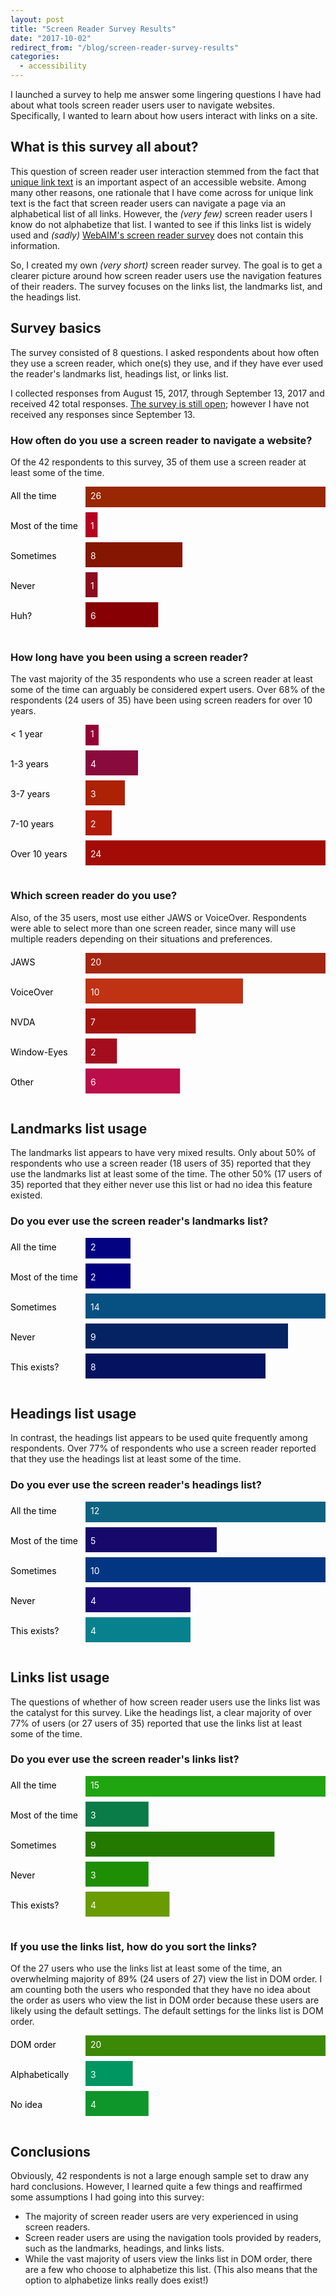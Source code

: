 ```yaml
---
layout: post
title: "Screen Reader Survey Results"
date: "2017-10-02"
redirect_from: "/blog/screen-reader-survey-results"
categories:
  - accessibility
---
```


I launched a survey to help me answer some lingering questions I have had about what tools screen reader users user to navigate websites.  Specifically, I wanted to learn about how users interact with links on a site.

## What is this survey all about?

This question of screen reader user interaction stemmed from the fact that [unique link text](/blog/unique-link-text-is-important) is an important aspect of an accessible website. Among many other reasons, one rationale that I have come across for unique link text is the fact that screen reader users can navigate a page via an alphabetical list of all links.  However, the _(very few)_ screen reader users I know do not alphabetize that list.  I wanted to see if this links list is widely used and _(sadly)_ [WebAIM's screen reader survey](https://webaim.org/projects/screenreadersurvey6/) does not contain this information.

So, I created my own _(very short)_ screen reader survey. The goal is to get a clearer picture around how screen reader users use the navigation features of their readers.  The survey focuses on the links list, the landmarks list, and the headings list.

## Survey basics

The survey consisted of 8 questions.  I asked respondents about how often they use a screen reader, which one(s) they use, and if they have ever used the reader's landmarks list, headings list, or links list.

I collected responses from August 15, 2017, through September 13, 2017 and received 42 total responses. [The survey is still open](https://www.surveymonkey.com/r/XTV2PSD); however I have not received any responses since September 13.

<h3 class="m-top">How often do you use a screen reader to navigate a website?</h3>

Of the 42 respondents to this survey, 35 of them use a screen reader at least some of the time.

<svg width="100%" height="240"><desc>
      How often do you use a screen reader to navigate a website?
    </desc><g><title>Data for All the time</title><desc>The number of All the time is 26, which is 100% of the total.</desc><rect height="40" width="100%" x="120" y="-7" fill="#992704"></rect><text height="40" y="20" fill="black">All the time</text><text height="40" x="128" y="20" fill="white">26</text></g><g><title>Data for Most of the time</title><desc>The number of Most of the time is 1, which is 3.8461538461538463% of the total.</desc><rect height="40" width="3.8461538461538463%" x="120" y="41" fill="#b5011f"></rect><text height="40" y="68" fill="black">Most of the time</text><text height="40" x="128" y="68" fill="white">1</text></g><g><title>Data for Sometimes</title><desc>The number of Sometimes is 8, which is 30.76923076923077% of the total.</desc><rect height="40" width="30.76923076923077%" x="120" y="89" fill="#841602"></rect><text height="40" y="116" fill="black">Sometimes</text><text height="40" x="128" y="116" fill="white">8</text></g><g><title>Data for Never</title><desc>The number of Never is 1, which is 3.8461538461538463% of the total.</desc><rect height="40" width="3.8461538461538463%" x="120" y="137" fill="#8c0b1e"></rect><text height="40" y="164" fill="black">Never</text><text height="40" x="128" y="164" fill="white">1</text></g><g><title>Data for What's a screen reader?</title><desc>The number of What's a screen reader? is 6, which is 23.076923076923077% of the total.</desc><rect height="40" width="23.076923076923077%" x="120" y="185" fill="#870004"></rect><text height="40" y="212" fill="black">Huh?</text><text height="40" x="128" y="212" fill="white">6</text></g></svg>

<h3 class="m-top">How long have you been using a screen reader?</h3>

The vast majority of the 35 respondents who use a screen reader at least some of the time can arguably be considered expert users. Over 68% of the respondents (24 users of 35) have been using screen readers for over 10 years.

<svg width="100%" height="240"><desc>
      How long have you been using a screen reader?
    </desc><g><title>Data for &lt; 1 year</title><desc>The number of &lt; 1 year is 1, which is 4.166666666666666% of the total.</desc><rect height="40" width="4.166666666666666%" x="120" y="-7" fill="#930134"></rect><text height="40" y="20" fill="black">&lt; 1 year</text><text height="40" x="128" y="20" fill="white">1</text></g><g><title>Data for 1-3 years</title><desc>The number of 1-3 years is 4, which is 16.666666666666664% of the total.</desc><rect height="40" width="16.666666666666664%" x="120" y="41" fill="#890b3d"></rect><text height="40" y="68" fill="black">1-3 years</text><text height="40" x="128" y="68" fill="white">4</text></g><g><title>Data for 3-7 years</title><desc>The number of 3-7 years is 3, which is 12.5% of the total.</desc><rect height="40" width="12.5%" x="120" y="89" fill="#ad2105"></rect><text height="40" y="116" fill="black">3-7 years</text><text height="40" x="128" y="116" fill="white">3</text></g><g><title>Data for 7-10 years</title><desc>The number of 7-10 years is 2, which is 8.333333333333332% of the total.</desc><rect height="40" width="8.333333333333332%" x="120" y="137" fill="#b21b0a"></rect><text height="40" y="164" fill="black">7-10 years</text><text height="40" x="128" y="164" fill="white">2</text></g><g><title>Data for Over 10 years</title><desc>The number of Over 10 years is 24, which is 100% of the total.</desc><rect height="40" width="100%" x="120" y="185" fill="#a30b06"></rect><text height="40" y="212" fill="black">Over 10 years</text><text height="40" x="128" y="212" fill="white">24</text></g></svg>

<h3 class="m-top">Which screen reader do you use?</h3>

Also, of the 35 users, most use either JAWS or VoiceOver. Respondents were able to select more than one screen reader, since many will use multiple readers depending on their situations and preferences.

<svg width="100%" height="240"><desc>
      Which screen reader do you use?
    </desc><g><title>Data for JAWS</title><desc>The number of JAWS is 20, which is 100% of the total.</desc><rect height="40" width="100%" x="120" y="-7" fill="#a52610"></rect><text height="40" y="20" fill="black">JAWS</text><text height="40" x="128" y="20" fill="white">20</text></g><g><title>Data for VoiceOver</title><desc>The number of VoiceOver is 10, which is 50% of the total.</desc><rect height="40" width="50%" x="120" y="41" fill="#bf3213"></rect><text height="40" y="68" fill="black">VoiceOver</text><text height="40" x="128" y="68" fill="white">10</text></g><g><title>Data for NVDA</title><desc>The number of NVDA is 7, which is 35% of the total.</desc><rect height="40" width="35%" x="120" y="89" fill="#a3130e"></rect><text height="40" y="116" fill="black">NVDA</text><text height="40" x="128" y="116" fill="white">7</text></g><g><title>Data for Window-Eyes</title><desc>The number of Window-Eyes is 2, which is 10% of the total.</desc><rect height="40" width="10%" x="120" y="137" fill="#a30d1e"></rect><text height="40" y="164" fill="black">Window-Eyes</text><text height="40" x="128" y="164" fill="white">2</text></g><g><title>Data for Other</title><desc>The number of Other is 6, which is 30% of the total.</desc><rect height="40" width="30%" x="120" y="185" fill="#ba0d49"></rect><text height="40" y="212" fill="black">Other</text><text height="40" x="128" y="212" fill="white">6</text></g></svg>

## Landmarks list usage

The landmarks list appears to have very mixed results.  Only about 50% of respondents who use a screen reader (18 users of 35) reported that they use the landmarks list at least some of the time.  The other 50% (17 users of 35) reported that they either never use this list or had no idea this feature existed.

<h3 class="m-top">Do you ever use the screen reader's landmarks list?</h3>

<svg width="100%" height="240"><desc>
      Do you ever use the screen reader's landmarks list?
    </desc><g><title>Data for All the time</title><desc>The number of All the time is 2, which is 14.285714285714285% of the total.</desc><rect height="40" width="14.285714285714285%" x="120" y="-7" fill="#030382"></rect><text height="40" y="20" fill="black">All the time</text><text height="40" x="128" y="20" fill="white">2</text></g><g><title>Data for Most of the time</title><desc>The number of Most of the time is 2, which is 14.285714285714285% of the total.</desc><rect height="40" width="14.285714285714285%" x="120" y="41" fill="#02007f"></rect><text height="40" y="68" fill="black">Most of the time</text><text height="40" x="128" y="68" fill="white">2</text></g><g><title>Data for Sometimes</title><desc>The number of Sometimes is 14, which is 100% of the total.</desc><rect height="40" width="100%" x="120" y="89" fill="#065082"></rect><text height="40" y="116" fill="black">Sometimes</text><text height="40" x="128" y="116" fill="white">14</text></g><g><title>Data for Never</title><desc>The number of Never is 9, which is 64.28571428571429% of the total.</desc><rect height="40" width="64.28571428571429%" x="120" y="137" fill="#052363"></rect><text height="40" y="164" fill="black">Never</text><text height="40" x="128" y="164" fill="white">9</text></g><g><title>Data for This exists?</title><desc>The number of This exists? is 8, which is 57.14285714285714% of the total.</desc><rect height="40" width="57.14285714285714%" x="120" y="185" fill="#041260"></rect><text height="40" y="212" fill="black">This exists?</text><text height="40" x="128" y="212" fill="white">8</text></g></svg>

## Headings list usage

In contrast, the headings list appears to be used quite frequently among respondents.  Over 77% of respondents who use a screen reader reported that they use the headings list at least some of the time.

<h3 class="m-top">Do you ever use the screen reader's headings list?</h3>

<svg width="100%" height="240"><desc>
      Do you ever use the screen reader's headings list?
    </desc><g><title>Data for All the time</title><desc>The number of All the time is 12, which is 100% of the total.</desc><rect height="40" width="100%" x="120" y="-7" fill="#0d6282"></rect><text height="40" y="20" fill="black">All the time</text><text height="40" x="128" y="20" fill="white">12</text></g><g><title>Data for Most of the time</title><desc>The number of Most of the time is 5, which is 41.66666666666667% of the total.</desc><rect height="40" width="41.66666666666667%" x="120" y="41" fill="#16096b"></rect><text height="40" y="68" fill="black">Most of the time</text><text height="40" x="128" y="68" fill="white">5</text></g><g><title>Data for Sometimes</title><desc>The number of Sometimes is 10, which is 83.33333333333334% of the total.</desc><rect height="40" width="83.33333333333334%" x="120" y="89" fill="#033682"></rect><text height="40" y="116" fill="black">Sometimes</text><text height="40" x="128" y="116" fill="white">10</text></g><g><title>Data for Never</title><desc>The number of Never is 4, which is 33.33333333333333% of the total.</desc><rect height="40" width="33.33333333333333%" x="120" y="137" fill="#1a0875"></rect><text height="40" y="164" fill="black">Never</text><text height="40" x="128" y="164" fill="white">4</text></g><g><title>Data for This exists?</title><desc>The number of This exists? is 4, which is 33.33333333333333% of the total.</desc><rect height="40" width="33.33333333333333%" x="120" y="185" fill="#07818e"></rect><text height="40" y="212" fill="black">This exists?</text><text height="40" x="128" y="212" fill="white">4</text></g></svg>

## Links list usage

The questions of whether of how screen reader users use the links list was the catalyst for this survey.  Like the headings list, a clear majority of over 77% of users (or 27 users of 35) reported that use the links list at least some of the time.

<h3 class="m-top">Do you ever use the screen reader's links list?</h3>

<svg width="100%" height="240"><desc>
      Do you ever use the screen reader's links list?
    </desc><g><title>Data for All the time</title><desc>The number of All the time is 15, which is 100% of the total.</desc><rect height="40" width="100%" x="120" y="-7" fill="#1fa510"></rect><text height="40" y="20" fill="black">All the time</text><text height="40" x="128" y="20" fill="white">15</text></g><g><title>Data for Most of the time</title><desc>The number of Most of the time is 3, which is 20% of the total.</desc><rect height="40" width="20%" x="120" y="41" fill="#097c47"></rect><text height="40" y="68" fill="black">Most of the time</text><text height="40" x="128" y="68" fill="white">3</text></g><g><title>Data for Sometimes</title><desc>The number of Sometimes is 9, which is 60% of the total.</desc><rect height="40" width="60%" x="120" y="89" fill="#247a00"></rect><text height="40" y="116" fill="black">Sometimes</text><text height="40" x="128" y="116" fill="white">9</text></g><g><title>Data for Never</title><desc>The number of Never is 3, which is 20% of the total.</desc><rect height="40" width="20%" x="120" y="137" fill="#1e8e05"></rect><text height="40" y="164" fill="black">Never</text><text height="40" x="128" y="164" fill="white">3</text></g><g><title>Data for This exists?</title><desc>The number of This exists? is 4, which is 26.666666666666668% of the total.</desc><rect height="40" width="26.666666666666668%" x="120" y="185" fill="#6a9b01"></rect><text height="40" y="212" fill="black">This exists?</text><text height="40" x="128" y="212" fill="white">4</text></g></svg>

<h3 class="m-top">If you use the links list, how do you sort the links?</h3>

Of the 27 users who use the links list at least some of the time, an overwhelming majority of 89% (24 users of 27) view the list in DOM order. I am counting both the users who responded that they have no idea about the order as users who view the list in DOM order because these users are likely using the default settings.  The default settings for the links list is DOM order.

<svg width="100%" height="144"><desc>
      If you use the links list, how do you sort the links?
    </desc><g><title>Data for DOM order</title><desc>The number of DOM order is 20, which is 100% of the total.</desc><rect height="40" width="100%" x="120" y="-7" fill="#3b8906"></rect><text height="40" y="20" fill="black">DOM order</text><text height="40" x="128" y="20" fill="white">20</text></g><g><title>Data for Alphabetically</title><desc>The number of Alphabetically is 3, which is 15% of the total.</desc><rect height="40" width="15%" x="120" y="41" fill="#009661"></rect><text height="40" y="68" fill="black">Alphabetically</text><text height="40" x="128" y="68" fill="white">3</text></g><g><title>Data for No idea</title><desc>The number of No idea is 4, which is 20% of the total.</desc><rect height="40" width="20%" x="120" y="89" fill="#0f962a"></rect><text height="40" y="116" fill="black">No idea</text><text height="40" x="128" y="116" fill="white">4</text></g></svg>

## Conclusions

Obviously, 42 respondents is not a large enough sample set to draw any hard conclusions.  However, I learned quite a few things and reaffirmed some assumptions I had going into this survey:

* The majority of screen reader users are very experienced in using screen readers.
* Screen reader users are using the navigation tools provided by readers, such as the landmarks, headings, and links lists.
* While the vast majority of users view the links list in DOM order, there are a few who choose to alphabetize this list. (This also means that the option to alphabetize links really does exist!)
